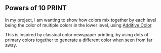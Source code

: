 ## Powers of 10 PRINT

In my project, I am wanting to show how colors mix together by each level being the color of multiple colors in the lower level, using [Additive Color](https://en.wikipedia.org/wiki/Additive_color).

This is inspired by classical color newspaper printing, by using dots of primary colors together to generate a different color when seen from far away.